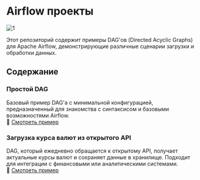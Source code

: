 # Airflow проекты

![1](https://github.com/user-attachments/assets/33bdc75a-4409-4aa7-9e62-009ab6b8b370)

Этот репозиторий содержит примеры DAG'ов (Directed Acyclic Graphs) для Apache Airflow, демонстрирующие различные сценарии загрузки и обработки данных.

## Содержание

### Простой DAG  
Базовый пример DAG'а с минимальной конфигурацией, предназначенный для знакомства с синтаксисом и базовыми возможностями Airflow.  
🔗 [Смотреть пример](https://github.com/erohin94/de_airflow_project/tree/main/first_dag)

### Загрузка курса валют из открытого API  
DAG, который ежедневно обращается к открытому API, получает актуальные курсы валют и сохраняет данные в хранилище. Подходит для интеграции с финансовыми или аналитическими системами.  
🔗 [Смотреть пример](https://github.com/erohin94/de_airflow_project/tree/main/currencybeacon_api_project)

